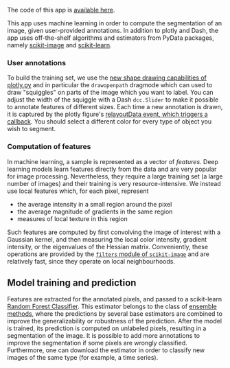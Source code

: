 The code of this app
is [available here](https://github.com/plotly/dash-sample-apps/blob/master/apps/dash-image-segmentation/app.py).

This app uses machine learning in order to compute the segmentation of an
image, given user-provided annotations. In addition to plotly and Dash, the app
uses off-the-shelf algorithms and estimators from PyData packages, namely
[scikit-image](https://scikit-image.org/) and [scikit-learn](https://scikit-learn.org).

### User annotations

To build the training set, we use the [new shape drawing capabilities
of plotly.py](https://eoss-image-processing.github.io/2020/05/06/shape-drawing.html)
and in particular the `drawopenpath` dragmode which can used to draw
"squiggles" on parts of the image which you want to label. You can adjust the width of the squiggle with a Dash
`dcc.Slider` to make it possible to annotate features of different sizes. Each time a new annotation is drawn, it is
captured by the plotly figure's
[relayoutData event, which triggers a callback](https://dash.plotly.com/interactive-graphing). You should select a
different color for every type of object you wish to segment.

### Computation of features

In machine learning, a sample is represented as a vector of _features_. Deep
learning models learn features directly from the data and are very popular for
image processing. Nevertheless, they require a large training set (a large
number of images) and their training is very resource-intensive. We instead use local features which,
for each pixel, represent

- the average intensity in a small region around the pixel
- the average magnitude of gradients in the same region
- measures of local texture in this region

Such features are computed by first convolving the image of interest with a Gaussian
kernel, and then measuring the local color intensity, gradient intensity, or the
eigenvalues of the Hessian matrix. Conveniently, these operations are provided
by the [`filters` module of `scikit-image`](https://scikit-image.org/docs/stable/api/skimage.filters.html)
and are relatively fast, since they operate on local neighbourhoods.

## Model training and prediction

Features are extracted for the annotated pixels, and passed to a
scikit-learn [Random Forest Classifier](https://scikit-learn.org/stable/modules/generated/sklearn.ensemble.RandomForestClassifier.html).
This estimator belongs to the class of [ensemble methods](https://scikit-learn.org/stable/modules/ensemble.html), where
the predictions by several base estimators are combined to improve the generalizability or robustness of the prediction.
After the model is trained, its prediction is computed on unlabeled pixels, resulting in a segmentation of the image. It
is possible to add more annotations to improve the segmentation if some pixels are wrongly classified. Furthermore, one
can download the estimator in order to classify new images of the same type (for example, a time series).
